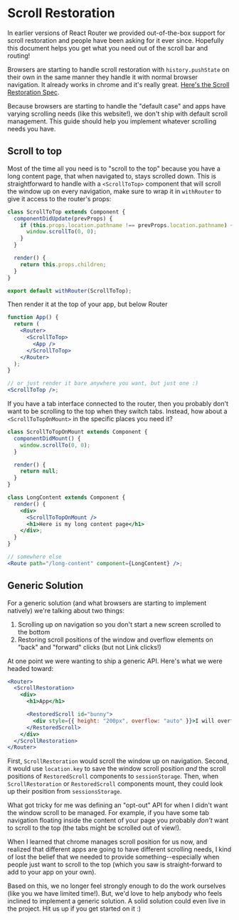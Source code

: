 # Scroll Restoration

In earlier versions of React Router we provided out-of-the-box support for scroll restoration and people have been asking for it ever since. Hopefully this document helps you get what you need out of the scroll bar and routing!

Browsers are starting to handle scroll restoration with `history.pushState` on their own in the same manner they handle it with normal browser navigation. It already works in chrome and it's really great. [Here's the Scroll Restoration Spec](https://majido.github.io/scroll-restoration-proposal/history-based-api.html#web-idl).

Because browsers are starting to handle the "default case" and apps have varying scrolling needs (like this website!), we don't ship with default scroll management. This guide should help you implement whatever scrolling needs you have.

## Scroll to top

Most of the time all you need is to "scroll to the top" because you have a long content page, that when navigated to, stays scrolled down. This is straightforward to handle with a `<ScrollToTop>` component that will scroll the window up on every navigation, make sure to wrap it in `withRouter` to give it access to the router's props:

```jsx
class ScrollToTop extends Component {
  componentDidUpdate(prevProps) {
    if (this.props.location.pathname !== prevProps.location.pathname) {
      window.scrollTo(0, 0);
    }
  }

  render() {
    return this.props.children;
  }
}

export default withRouter(ScrollToTop);
```

Then render it at the top of your app, but below Router

```jsx
function App() {
  return (
    <Router>
      <ScrollToTop>
        <App />
      </ScrollToTop>
    </Router>
  );
}

// or just render it bare anywhere you want, but just one :)
<ScrollToTop />;
```

If you have a tab interface connected to the router, then you probably don't want to be scrolling to the top when they switch tabs. Instead, how about a `<ScrollToTopOnMount>` in the specific places you need it?

```jsx
class ScrollToTopOnMount extends Component {
  componentDidMount() {
    window.scrollTo(0, 0);
  }

  render() {
    return null;
  }
}

class LongContent extends Component {
  render() {
    <div>
      <ScrollToTopOnMount />
      <h1>Here is my long content page</h1>
    </div>;
  }
}

// somewhere else
<Route path="/long-content" component={LongContent} />;
```

## Generic Solution

For a generic solution (and what browsers are starting to implement natively) we're talking about two things:

1. Scrolling up on navigation so you don't start a new screen scrolled to the bottom
2. Restoring scroll positions of the window and overflow elements on "back" and "forward" clicks (but not Link clicks!)

At one point we were wanting to ship a generic API. Here's what we were headed toward:

```jsx
<Router>
  <ScrollRestoration>
    <div>
      <h1>App</h1>

      <RestoredScroll id="bunny">
        <div style={{ height: "200px", overflow: "auto" }}>I will overflow</div>
      </RestoredScroll>
    </div>
  </ScrollRestoration>
</Router>
```

First, `ScrollRestoration` would scroll the window up on navigation. Second, it would use `location.key` to save the window scroll position _and_ the scroll positions of `RestoredScroll` components to `sessionStorage`. Then, when `ScrollRestoration` or `RestoredScroll` components mount, they could look up their position from `sessionsStorage`.

What got tricky for me was defining an "opt-out" API for when I didn't want the window scroll to be managed. For example, if you have some tab navigation floating inside the content of your page you probably _don't_ want to scroll to the top (the tabs might be scrolled out of view!).

When I learned that chrome manages scroll position for us now, and realized that different apps are going to have different scrolling needs, I kind of lost the belief that we needed to provide something--especially when people just want to scroll to the top (which you saw is straight-forward to add to your app on your own).

Based on this, we no longer feel strongly enough to do the work ourselves (like you we have limited time!). But, we'd love to help anybody who feels inclined to implement a generic solution. A solid solution could even live in the project. Hit us up if you get started on it :)

